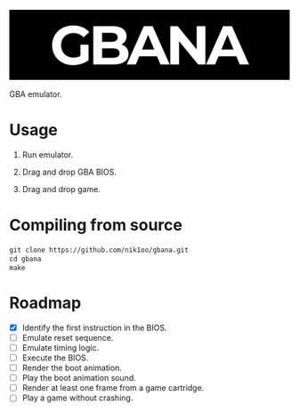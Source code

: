 ![gbana](img/title.png)

GBA emulator.

# Usage

1. Run emulator.

2. Drag and drop GBA BIOS.

3. Drag and drop game.

# Compiling from source

```
git clone https://github.com/nik1oo/gbana.git
cd gbana
make
```

# Roadmap

- [x] Identify the first instruction in the BIOS.
- [ ] Emulate reset sequence.
- [ ] Emulate timing logic.
- [ ] Execute the BIOS.
- [ ] Render the boot animation.
- [ ] Play the boot animation sound.
- [ ] Render at least one frame from a game cartridge.
- [ ] Play a game without crashing.